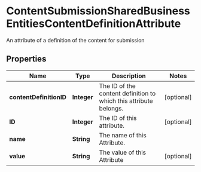 

# ContentSubmissionSharedBusinessEntitiesContentDefinitionAttribute

An attribute of a definition of the content for submission

## Properties

| Name | Type | Description | Notes |
|------------ | ------------- | ------------- | -------------|
|**contentDefinitionID** | **Integer** | The ID of the content definition to which this attribute belongs. |  [optional] |
|**ID** | **Integer** | The ID of this attribute. |  [optional] |
|**name** | **String** | The name of this Attribute. |  |
|**value** | **String** | The value of this Attribute |  [optional] |



